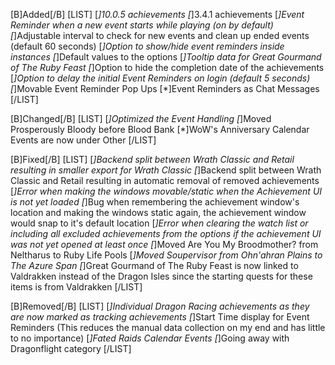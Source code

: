 [B]Added[/B]
[LIST]
[*]10.0.5 achievements
[*]3.4.1 achievements
[*]Event Reminder when a new event starts while playing (on by default)
[*]Adjustable interval to check for new events and clean up ended events (default 60 seconds)
[*]Option to show/hide event reminders inside instances
[*]Default values to the options
[*]Tooltip data for Great Gourmand of The Ruby Feast
[*]Option to hide the completion date of the achievements
[*]Option to delay the initial Event Reminders on login (default 5 seconds)
[*]Movable Event Reminder Pop Ups
[*]Event Reminders as Chat Messages
[/LIST]

[B]Changed[/B]
[LIST]
[*]Optimized the Event Handling
[*]Moved Prosperously Bloody before Blood Bank
[*]WoW's Anniversary Calendar Events are now under Other
[/LIST]

[B]Fixed[/B]
[LIST]
[*]Backend split between Wrath Classic and Retail resulting in smaller export for Wrath Classic
[*]Backend split between Wrath Classic and Retail resulting in automatic removal of removed achievements
[*]Error when making the windows movable/static when the Achievement UI is not yet loaded
[*]Bug when remembering the achievement window's location and making the windows static again, the achievement window would snap to it's default location
[*]Error when clearing the watch list or including all excluded achievements from the options if the achievement UI was not yet opened at least once
[*]Moved Are You My Broodmother? from Neltharus to Ruby Life Pools
[*]Moved Soupervisor from Ohn'ahran Plains to The Azure Span
[*]Great Gourmand of The Ruby Feast is now linked to Valdrakken instead of the Dragon Isles since the starting quests for these items is from Valdrakken
[/LIST]

[B]Removed[/B]
[LIST]
[*]Individual Dragon Racing achievements as they are now marked as tracking achievements
[*]Start Time display for Event Reminders (This reduces the manual data collection on my end and has little to no importance)
[*]Fated Raids Calendar Events
[*]Going away with Dragonflight category
[/LIST]

